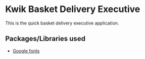 # Kwik Basket Delivery Executive
This is the quick basket delivery executive application.

## Packages/Libraries used
- [Google fonts](https://pub.dev/packages/google_fonts)
